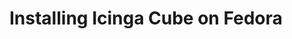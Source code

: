 # Installing Icinga Cube on Fedora
<!-- {% set fedora = True %} -->
<!-- {% include "02-Installation.md" %} -->
